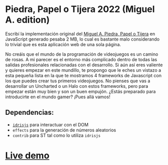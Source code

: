 Piedra, Papel o Tijera 2022 (Miguel A. edition)
===============================

Escribí la implementación original del [Miguel A. Piedra, Papel o Tijera][Papel] en JavaScript generado pesaba 2 MB, lo cual es bastante malo considerando lo trivial que es esta aplicación web de una sola página.

No creáis que el mundo de la programación de videojuegos es un camino de rosas. A mi parecer es el entorno más complicado dentro de todas las salidas profesionales relacionadas con el desarrollo. Si aún así eres valiente y quieres empezar en este mundillo, te propongo que le eches un vistazo a esta pequeña lista en la que te mostramos 4 frameworks de Javascript con los que puedes crear tus primeros videojuegos. No pienses que vas a desarrollar un Uncharted o un Halo con estos frameworks, pero para empezar están muy bien y son un buen empujón. ¿Estás preparado para introducirte en el mundo gamer? ¡Pues allá vamos!

Dependencias:
-------------

* [`idrisjs`][idrisjs] para interactuar con el DOM
* `effects` para la generación de números aleatorios
* `contrib` para ST tal como lo utiliza `idrisjs`

[Live demo][demo]
=================

[Papel]:   https://github.com/fedeperin/piedra-papel-tijera-javascript.git
[encse]:   https://csokavar.hu
[idrisjs]: https://github.com/rbarreiro/idrisjs
[demo]:    http://127.0.0.1:5500/08_MiguelCarlos_Piedra_Papel_Tijera.html

